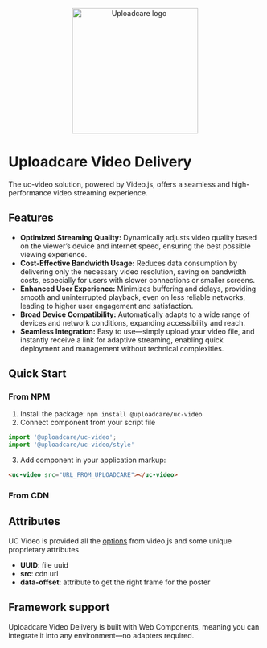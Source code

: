 <p align="center">
  <a href="https://uploadcare.com/?ref=react-uploader">
    <picture>
      <source media="(prefers-color-scheme: light)" srcset="https://ucarecdn.com/1b4714cd-53be-447b-bbde-e061f1e5a22f/logosafespacetransparent.svg">
      <source media="(prefers-color-scheme: dark)" srcset="https://ucarecdn.com/3b610a0a-780c-4750-a8b4-3bf4a8c90389/logotransparentinverted.svg">
      <img width=250 alt="Uploadcare logo" src="https://ucarecdn.com/1b4714cd-53be-447b-bbde-e061f1e5a22f/logosafespacetransparent.svg">
    </picture>
  </a>
</p>

# Uploadcare Video Delivery
The uc-video solution, powered by Video.js, offers a seamless and high-performance video streaming experience.

## Features
- **Optimized Streaming Quality:** Dynamically adjusts video quality based on the viewer’s device and internet speed, ensuring the best possible viewing experience.
- **Cost-Effective Bandwidth Usage:** Reduces data consumption by delivering only the necessary video resolution, saving on bandwidth costs, especially for users with slower connections or smaller screens.
- **Enhanced User Experience:** Minimizes buffering and delays, providing smooth and uninterrupted playback, even on less reliable networks, leading to higher user engagement and satisfaction.
- **Broad Device Compatibility:** Automatically adapts to a wide range of devices and network conditions, expanding accessibility and reach.
- **Seamless Integration:** Easy to use—simply upload your video file, and instantly receive a link for adaptive streaming, enabling quick deployment and management without technical complexities.

## Quick Start

### From NPM
1. Install the package: `npm install @uploadcare/uc-video`
2. Connect component from your script file
```js
import '@uploadcare/uc-video';
import '@uploadcare/uc-video/style'
```
3. Add component in your application markup:
```html
<uc-video src="URL_FROM_UPLOADCARE"></uc-video>
```

### From CDN

## Attributes
UC Video is provided all the [options][video-js-options] from video.js and some unique proprietary attributes

- **UUID**: file uuid
- **src**: cdn url
- **data-offset**: attribute to get the right frame for the poster

## Framework support
Uploadcare Video Delivery is built with Web Components, meaning you can integrate it into any environment—no adapters required.

[video-js-options]: https://videojs.com/guides/options/